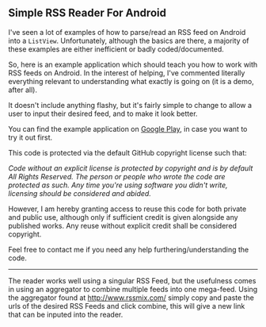 Simple RSS Reader For Android
-------------------------------

I've seen a lot of examples of how to parse/read an RSS feed on Android into a `ListView`. Unfortunately, although the basics are there, a majority of these examples are either inefficient or badly coded/documented.

So, here is an example application which should teach you how to work with RSS feeds on Android. In the interest of helping, I've commented literally everything relevant to understanding what exactly is going on (it is a demo, after all).

It doesn't include anything flashy, but it's fairly simple to change to allow a user to input their desired feed, and to make it look better.

You can find the example application on [Google Play](https://play.google.com/store/apps/details?id=com.zackehh.rssdemo), in case you want to try it out first.

This code is protected via the default GitHub copyright license such that:

<i>Code without an explicit license is protected by copyright and is by default All Rights Reserved. The person or people who wrote the code are protected as such. Any time you're using software you didn't write, licensing should be considered and abided.</i>

However, I am hereby granting access to reuse this code for both private and public use, although only if sufficient credit is given alongside any published works. Any reuse without explicit credit shall be considered copyright.

Feel free to contact me if you need any help furthering/understanding the code.

----------------
The reader works well using a singular RSS Feed, but the usefulness comes in using an aggregator to combine multiple feeds into one mega-feed. Using the aggregator found at http://www.rssmix.com/ simply copy and paste the urls of the desired RSS Feeds and click combine, this will give a new link that can be inputed into the reader.
